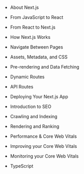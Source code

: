 - About Next.js
- From JavaScript to React
- From React to Next.js
- How Next.js Works

- Navigate Between Pages
- Assets, Metadata, and CSS
- Pre-rendering and Data Fetching
- Dynamic Routes
- API Routes
- Deploying Your Next.js App

- Introduction to SEO
- Crawling and Indexing
- Rendering and Ranking
- Performance & Core Web Vitals
- Improving your Core Web Vitals
- Monitoring your Core Web Vitals

- TypeScript

